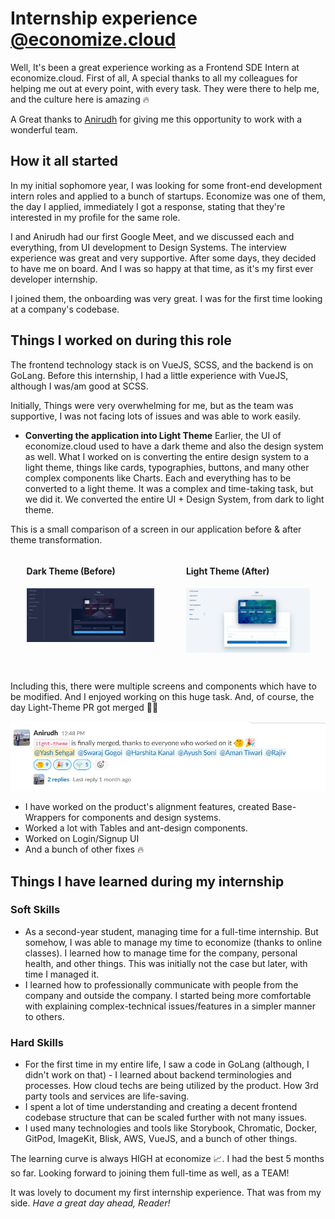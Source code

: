 
# Internship experience [@economize.cloud](https://economize.cloud)

Well, It's been a great experience working as a Frontend SDE Intern at economize.cloud. First of all, A special thanks to all my colleagues for helping me out at every point, with every task. They were there to help me, and the culture here is amazing 🔥

A Great thanks to [Anirudh](https://www.linkedin.com/in/manirudh/) for giving me this opportunity to work with a wonderful team.

## How it all started

In my initial sophomore year, I was looking for some front-end development intern roles and applied to a bunch of startups. Economize was one of them, the day I applied, immediately I got a response, stating that they're interested in my profile for the same role.

I and Anirudh had our first Google Meet, and we discussed each and everything, from UI development to Design Systems. The interview experience was great and very supportive.
After some days, they decided to have me on board.
And I was so happy at that time, as it's my first ever developer internship.

I joined them, the onboarding was very great. I was for the first time looking at a company's codebase.

## Things I worked on during this role

The frontend technology stack is on VueJS, SCSS, and the backend is on GoLang. Before this internship, I had a little experience with VueJS, although I was/am good at SCSS.

Initially, Things were very overwhelming for me, but as the team was supportive, I was not facing lots of issues and was able to work easily.

- **Converting the application into Light Theme**
Earlier, the UI of economize.cloud used to have a dark theme and also the design system as well. What I worked on is converting the entire design system to a light theme, things like cards, typographies, buttons, and many other complex components like Charts. Each and everything has to be converted to a light theme. It was a complex and time-taking task, but we did it. We converted the entire UI + Design System, from dark to light theme.

This is a small comparison of a screen in our application before & after theme transformation.

<div style="display: grid; grid-template-columns: auto auto; align-items: flex-start; justify-content: space-evenly; margin-bottom: 3em;">
    <div class="dark-theme-ss-wrapper" style="width: 80%; margin-right: auto; margin-left: auto;">
        <h4>Dark Theme (Before)</h4>
        <img src="screenshots/app-dark-theme-economize.png" alt="dark-theme-screenshot" style="width: 100%;" />
    </div>
    <div class="light-theme-ss-wrapper" style="width: 80%; margin-right: auto; margin-left: auto;">
        <h4>Light Theme (After)</h4>
        <img src="screenshots/app-light-theme-economize.png" alt="light-theme-screenshot" style="width: 100%;" />
    </div>
</div>

Including this, there were multiple screens and components which have to be modified. And I enjoyed working on this huge task.
And, of course, the day Light-Theme PR got merged 🎉🎉

![finally-merged-msg](screenshots/slack-hurray-message-light-theme.png)

- I have worked on the product's alignment features, created Base-Wrappers for components and design systems.
- Worked a lot with Tables and ant-design components.
- Worked on Login/Signup UI
- And a bunch of other fixes 🔥

## Things I have learned during my internship

### Soft Skills

- As a second-year student, managing time for a full-time internship. But somehow, I was able to manage my time to economize (thanks to online classes). I learned how to manage time for the company, personal health, and other things. This was initially not the case but later, with time I managed it.
- I learned how to professionally communicate with people from the company and outside the company. I started being more comfortable with explaining complex-technical issues/features in a simpler manner to others.

### Hard Skills

- For the first time in my entire life, I saw a code in GoLang (although, I didn't work on that) - I learned about backend terminologies and processes. How cloud techs are being utilized by the product. How 3rd party tools and services are life-saving.
- I spent a lot of time understanding and creating a decent frontend codebase structure that can be scaled further with not many issues.
- I used many technologies and tools like Storybook, Chromatic, Docker, GitPod, ImageKit, Blisk, AWS, VueJS, and a bunch of other things.

The learning curve is always HIGH at economize 📈. 
I had the best 5 months so far. Looking forward to joining them full-time as well, as a TEAM!

It was lovely to document my first internship experience. 
That was from my side. 
*Have a great day ahead, Reader!*
